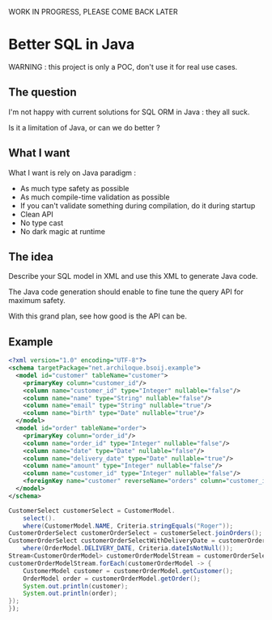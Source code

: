 WORK IN PROGRESS, PLEASE COME BACK LATER

# Better SQL in Java

WARNING : this project is only a POC, don't use it for real use cases.

## The question

I'm not happy with current solutions for SQL ORM in Java : they all suck.

Is it a limitation of Java, or can we do better ?

## What I want

What I want is rely on Java paradigm :

- As much type safety as possible
- As much compile-time validation as possible
- If you can't validate something during compilation, do it during startup 
- Clean API
- No type cast
- No dark magic at runtime

## The idea

Describe your SQL model in XML and use this XML to generate Java code.

The Java code generation should enable to fine tune the query API for maximum safety.

With this grand plan, see how good is the API can be.

## Example

```xml
<?xml version="1.0" encoding="UTF-8"?>
<schema targetPackage="net.archiloque.bsoij.example">
  <model id="customer" tableName="customer">
    <primaryKey column="customer_id"/>
    <column name="customer_id" type="Integer" nullable="false"/>
    <column name="name" type="String" nullable="false"/>
    <column name="email" type="String" nullable="true"/>
    <column name="birth" type="Date" nullable="true"/>
  </model>
  <model id="order" tableName="order">
    <primaryKey column="order_id"/>
    <column name="order_id" type="Integer" nullable="false"/>
    <column name="date" type="Date" nullable="false"/>
    <column name="delivery_date" type="Date" nullable="true"/>
    <column name="amount" type="Integer" nullable="false"/>
    <column name="customer_id" type="Integer" nullable="false"/>
    <foreignKey name="customer" reverseName="orders" column="customer_id" references="customer"/>
  </model>
</schema>
```

```java
CustomerSelect customerSelect = CustomerModel.
    select().
    where(CustomerModel.NAME, Criteria.stringEquals("Roger"));
CustomerOrderSelect customerOrderSelect = customerSelect.joinOrders();
CustomerOrderSelect customerOrderSelectWithDeliveryDate = customerOrderSelect.
    where(OrderModel.DELIVERY_DATE, Criteria.dateIsNotNull());
Stream<CustomerOrderModel> customerOrderModelStream = customerOrderSelectWithDeliveryDate.fetch();
customerOrderModelStream.forEach(customerOrderModel -> {
    CustomerModel customer = customerOrderModel.getCustomer();
    OrderModel order = customerOrderModel.getOrder();
    System.out.println(customer);
    System.out.println(order);
});
});
```